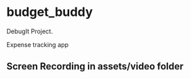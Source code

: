 # budget_buddy

DebugIt Project.


Expense tracking app

## Screen Recording in assets/video folder
